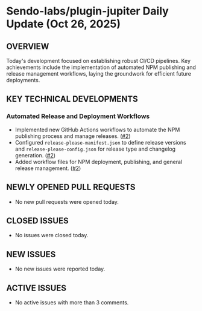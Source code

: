 # Sendo-labs/plugin-jupiter Daily Update (Oct 26, 2025)
## OVERVIEW 
Today's development focused on establishing robust CI/CD pipelines. Key achievements include the implementation of automated NPM publishing and release management workflows, laying the groundwork for efficient future deployments.

## KEY TECHNICAL DEVELOPMENTS

### Automated Release and Deployment Workflows
- Implemented new GitHub Actions workflows to automate the NPM publishing process and manage releases. ([#2](https://github.com/Sendo-labs/plugin-jupiter/pull/2))
- Configured `release-please-manifest.json` to define release versions and `release-please-config.json` for release type and changelog generation. ([#2](https://github.com/Sendo-labs/plugin-jupiter/pull/2))
- Added workflow files for NPM deployment, publishing, and general release management. ([#2](https://github.com/Sendo-labs/plugin-jupiter/pull/2))

## NEWLY OPENED PULL REQUESTS
- No new pull requests were opened today.

## CLOSED ISSUES
- No issues were closed today.

## NEW ISSUES
- No new issues were reported today.

## ACTIVE ISSUES
- No active issues with more than 3 comments.